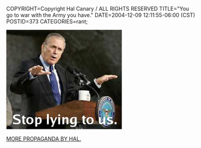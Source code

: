 COPYRIGHT=Copyright Hal Canary / ALL RIGHTS RESERVED
TITLE="You go to war with the Army you have."
DATE=2004-12-09 12:11:55-06:00 (CST)
POSTID=373
CATEGORIES=rant;

![Rumsfeld, stop lying to us.](/images/propaganda-stop-lying-to-us.jpg)

[MORE PROPAGANDA BY HAL.](/p/propaganda)
